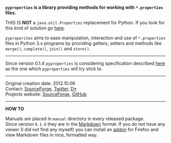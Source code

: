 __```pyproperties``` is a library providing methods for working with ```*.properties``` files.__


THIS IS __NOT__ a ```java.util.Properties``` replacement for Python. 
If you look for this kind of solution go [here](https://bitbucket.org/jnoller/pyjavaproperties/src/6dc1f59f6793/pyjavaproperties.py).

```pyproperites``` aims to ease manipulation, interaction and use of ```*.properties``` files in Python 3.x programs
by providing getters, setters and methods like ```merge()```, ```complete()```, ```join()``` and ```store()```.

----

Since version 0.1.4 ```pyproperties``` is considering specification described [here](http://docs.oracle.com/cd/E23095_01/Platform.93/ATGProgGuide/html/s0204propertiesfileformat01.html) 
as the one which ```pyproperties``` will try stick to.

----


Original creation date: 2012.10.06  
Contact:                [SourceForge](https://sourceforge.net/users/marekjm), [Twitter](https://twitter.com/triviuss), [D*](https://pod.orkz.net/u/marekjm)  
Projects website:       [SourceForge](https://sourceforge.net/projects/pyproperties/), 
                        [GitHub](https://github.com/marekjm/pyproperties)

----

__HOW TO__

Manuals are placed in ```manual``` directory in every released package.  
Since version ```0.1.6``` they are in the [Markdown](http://daringfireball.net/projects/markdown/) format. If you do not have any viewer (I did not find any myself) you can install an 
[addon](https://addons.mozilla.org/pl/firefox/addon/markdown-viewer/) for Firefox and view Markdown files in nice, formatted way.